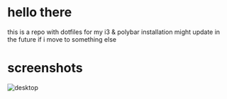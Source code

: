 # hello there
this is a repo with dotfiles for my i3 & polybar installation
might update in the future if i move to something else

# screenshots
![desktop]('screenshots/'my-nord.png)
